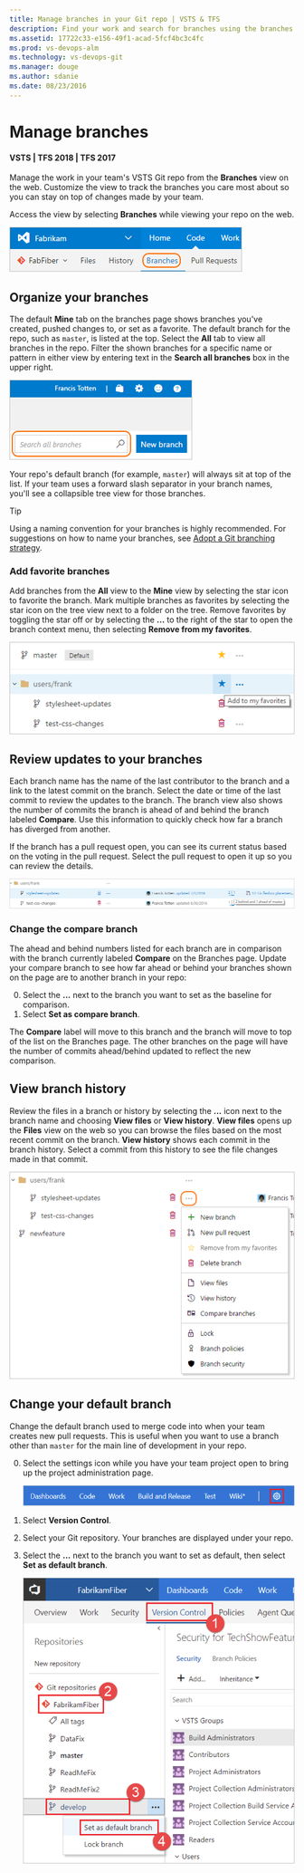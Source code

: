 ```yaml
---
title: Manage branches in your Git repo | VSTS & TFS
description: Find your work and search for branches using the branches page in VSTS/TFS
ms.assetid: 17722c33-e156-49f1-acad-5fcf4bc3c4fc
ms.prod: vs-devops-alm
ms.technology: vs-devops-git 
ms.manager: douge
ms.author: sdanie
ms.date: 08/23/2016
---
```


# Manage branches

#### VSTS | TFS 2018 | TFS 2017

Manage the work in your team's VSTS Git repo from the **Branches** view on the web. 
Customize the view to track the branches you care most about so you can stay on top of changes made by your team.

Access the view by selecting **Branches** while viewing your repo on the web.    

![Access the branches view from your Git repo in Team Explorer](_img/branches/branches_nav.png)

## Organize your branches

The default **Mine** tab on the branches page shows branches you've created, pushed changes to, or set as a favorite. The default branch for the repo, such as `master`, is listed at the top.
Select the **All** tab to view all branches in the repo. 
Filter the shown branches for a specific name or pattern in either view by entering text in the **Search all branches** box in the upper right.

![Search and filter branches viewed using the search all branches field](_img/branches/search_branches.png)   

Your repo's default branch (for example, `master`) will always sit at top of the list. If your team uses a forward slash separator in your branch names, you'll see a collapsible tree view for those branches.

>[!TIP]   
> Using a naming convention for your branches is highly recommended. For suggestions on how to name your branches, see [Adopt a Git branching strategy](concepts/git-branching-guidance.md).   

<a name="mark-favorites"></a>

### Add favorite branches

Add branches from the **All** view to the **Mine** view by selecting the star icon to favorite the branch. 
Mark multiple branches as favorites by selecting the star icon on the tree view next to a folder on the tree.
Remove favorites by toggling the star off or by selecting the **...** to the right of the star to open the branch context menu, then selecting **Remove from my favorites**.

![Set favorites in your branches to show them in the Mine view](_img/branches/branches_favorites.png)

<a name="review-updates"></a>

## Review updates to your branches

Each branch name has the name of the last contributor to the branch and a link to the latest commit on the branch. Select the date or time of the last commit to review the updates to the branch.
The branch view also shows the number of commits the branch is ahead of and behind the branch labeled **Compare**. Use this information to quickly check how far a branch has diverged from another.

If the branch has a pull request open, you can see its current status based on the voting in the pull request. Select the pull request to open it up so you can review the details.

![See how far a branch is ahead of and behind the compare branch](_img/branches/branches_ahead_behind.png)

### Change the compare branch

The ahead and behind numbers listed for each branch are in comparison with the branch currently labeled **Compare** on the Branches page. Update your compare branch to see how far ahead or behind
your branches shown on the page are to another branch in your repo:

0. Select the **...** next to the branch you want to set as the baseline for comparison.   
0. Select **Set as compare branch**.

The **Compare** label will move to this branch and the branch will move to top of the list on the Branches page. The other branches on the page will have the number of commits ahead/behind updated to reflect
the new comparison.

## View branch history

Review the files in a branch or history by selecting the **...** icon next to the branch name and choosing **View files** or **View history**. **View files** opens up the **Files** view on the web so you can 
browse the files based on the most recent commit on the branch. **View history** shows each commit in the branch history. Select a commit from this history to see the file changes made in that commit.

![Access the view files and review history from the branches context menu](_img/branches/branches_context_menu.png)

## Change your default branch

Change the default branch used to merge code into when your team creates new pull requests.
This is useful when you want to use a branch other than `master` for the main line of development in your repo.

0. Select the settings icon while you have your team project open to bring up the project administration page.

   ![open up the administrative area of the VSTS web portal for your team project](_img/pull-requests/gear_icon_settings.png)
   
0. Select **Version Control**.

0. Select your Git repository. Your branches are displayed under your repo.   

0. Select the **...** next to the branch you want to set as default, then select **Set as default branch**.   

   ![Set a default branch for a Git repo in VSTS or TFS](_img/pull-requests/set_default_branch.png)


